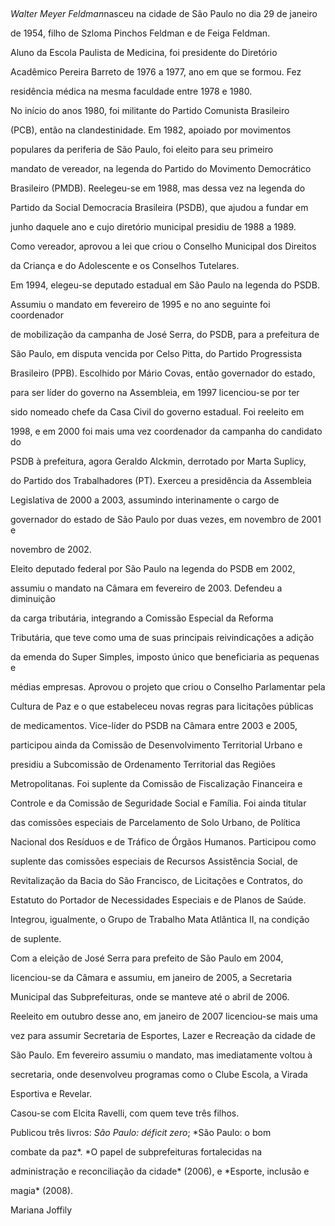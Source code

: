 

 



*Walter Meyer Feldman*nasceu na cidade de São Paulo no dia 29 de janeiro

de 1954, filho de Szloma Pinchos Feldman e de Feiga Feldman.



Aluno da Escola Paulista de Medicina, foi presidente do Diretório

Acadêmico Pereira Barreto de 1976 a 1977, ano em que se formou. Fez

residência médica na mesma faculdade entre 1978 e 1980.



No início do anos 1980, foi militante do Partido Comunista Brasileiro

(PCB), então na clandestinidade. Em 1982, apoiado por movimentos

populares da periferia de São Paulo, foi eleito para seu primeiro

mandato de vereador, na legenda do Partido do Movimento Democrático

Brasileiro (PMDB). Reelegeu-se em 1988, mas dessa vez na legenda do

Partido da Social Democracia Brasileira (PSDB), que ajudou a fundar em

junho daquele ano e cujo diretório municipal presidiu de 1988 a 1989.

Como vereador, aprovou a lei que criou o Conselho Municipal dos Direitos

da Criança e do Adolescente e os Conselhos Tutelares.



Em 1994, elegeu-se deputado estadual em São Paulo na legenda do PSDB.

Assumiu o mandato em fevereiro de 1995 e no ano seguinte foi coordenador

de mobilização da campanha de José Serra, do PSDB, para a prefeitura de

São Paulo, em disputa vencida por Celso Pitta, do Partido Progressista

Brasileiro (PPB). Escolhido por Mário Covas, então governador do estado,

para ser líder do governo na Assembleia, em 1997 licenciou-se por ter

sido nomeado chefe da Casa Civil do governo estadual. Foi reeleito em

1998, e em 2000 foi mais uma vez coordenador da campanha do candidato do

PSDB à prefeitura, agora Geraldo Alckmin, derrotado por Marta Suplicy,

do Partido dos Trabalhadores (PT). Exerceu a presidência da Assembleia

Legislativa de 2000 a 2003, assumindo interinamente o cargo de

governador do estado de São Paulo por duas vezes, em novembro de 2001 e

novembro de 2002.



Eleito deputado federal por São Paulo na legenda do PSDB em 2002,

assumiu o mandato na Câmara em fevereiro de 2003. Defendeu a diminuição

da carga tributária, integrando a Comissão Especial da Reforma

Tributária, que teve como uma de suas principais reivindicações a adição

da emenda do Super Simples, imposto único que beneficiaria as pequenas e

médias empresas. Aprovou o projeto que criou o Conselho Parlamentar pela

Cultura de Paz e o que estabeleceu novas regras para licitações públicas

de medicamentos. Vice-líder do PSDB na Câmara entre 2003 e 2005,

participou ainda da Comissão de Desenvolvimento Territorial Urbano e

presidiu a Subcomissão de Ordenamento Territorial das Regiões

Metropolitanas. Foi suplente da Comissão de Fiscalização Financeira e

Controle e da Comissão de Seguridade Social e Família. Foi ainda titular

das comissões especiais de Parcelamento de Solo Urbano, de Política

Nacional dos Resíduos e de Tráfico de Órgãos Humanos. Participou como

suplente das comissões especiais de Recursos Assistência Social, de

Revitalização da Bacia do São Francisco, de Licitações e Contratos, do

Estatuto do Portador de Necessidades Especiais e de Planos de Saúde.

Integrou, igualmente, o Grupo de Trabalho Mata Atlântica II, na condição

de suplente.



Com a eleição de José Serra para prefeito de São Paulo em 2004,

licenciou-se da Câmara e assumiu, em janeiro de 2005, a Secretaria

Municipal das Subprefeituras, onde se manteve até o abril de 2006.

Reeleito em outubro desse ano, em janeiro de 2007 licenciou-se mais uma

vez para assumir Secretaria de Esportes, Lazer e Recreação da cidade de

São Paulo. Em fevereiro assumiu o mandato, mas imediatamente voltou à

secretaria, onde desenvolveu programas como o Clube Escola, a Virada

Esportiva e Revelar.



Casou-se com Elcita Ravelli, com quem teve três filhos.



Publicou três livros: *São Paulo: déficit zero*; *São Paulo: o bom

combate da paz*. *O papel de subprefeituras fortalecidas na

administração e reconciliação da cidade* (2006), e *Esporte, inclusão e

magia* (2008).



Mariana Joffily



